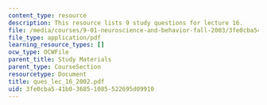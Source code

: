 ```yaml
---
content_type: resource
description: This resource lists 9 study questions for lecture 16.
file: /media/courses/9-01-neuroscience-and-behavior-fall-2003/3fe0cba541b036851085522695d09910_ques_lec_16_2002.pdf
file_type: application/pdf
learning_resource_types: []
ocw_type: OCWFile
parent_title: Study Materials
parent_type: CourseSection
resourcetype: Document
title: ques_lec_16_2002.pdf
uid: 3fe0cba5-41b0-3685-1085-522695d09910
---
```

